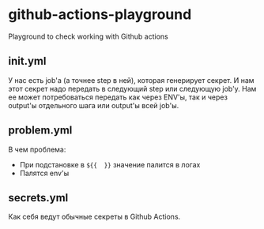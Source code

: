 # github-actions-playground
Playground to check working with Github actions

## init.yml

У нас есть job'а (а точнее step в ней), которая генерирует секрет. И нам этот секрет надо передать в следующий step или следующую job'у.
Нам ее может потребоваться передать как через ENV'ы, так и через output'ы отдельного шага или output'ы всей job'ы.

## problem.yml

В чем проблема:

- При подстановке в `${{  }}` значение палится в логах
- Палятся env'ы

## secrets.yml

Как себя ведут обычные секреты в Github Actions.

